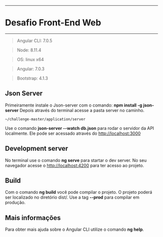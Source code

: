 ---------------------------
# Desafio Front-End Web
---------------------------

> Angular CLI: 7.0.5

> Node: 8.11.4

> OS: linux x64

> Angular: 7.0.3

> Bootstrap: 4.1.3

## Json Server
Primeiramente instale o Json-server com o comando:
**npm install -g json-server**
Depois através do terminal acesse a pasta server no caminho.
```
~/challenge-master/application/server
```
Use o comando **json-server --watch db.json** para rodar o servidor da API localmente. Ele pode ser acessado através do [http://localhost:3000](http://localhost:3000)

## Development server
No terminal use o comando **ng serve** para startar o dev server. No seu navegador acesse o  [http://localhost:4200](http://localhost:4200) para ter acesso ao projeto.

## Build
Com o comando **ng build** você pode compilar o projeto. O projeto poderá ser localizado no diretório dist/. Use a tag **--prod** para compilar em produção.

## Mais informações
Para obter mais ajuda sobre o Angular CLI utilize o comando **ng help**.


